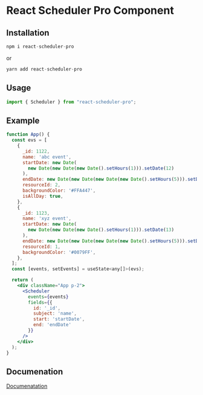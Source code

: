 # React Scheduler Pro Component

## Installation

```jsx
npm i react-scheduler-pro
```

or

```jsx
yarn add react-scheduler-pro
```

## Usage

```jsx
import { Scheduler } from "react-scheduler-pro";
```

## Example

```jsx
function App() {
  const evs = [
    {
      _id: 1122,
      name: 'abc event',
      startDate: new Date(
        new Date(new Date(new Date().setHours(1))).setDate(12)
      ),
      endDate: new Date(new Date(new Date(new Date().setHours(5))).setDate(15)),
      resourceId: 2,
      backgroundColor: '#FFA447',
      isAllDay: true,
    },
    {
      _id: 1123,
      name: 'xyz event',
      startDate: new Date(
        new Date(new Date(new Date().setHours(1))).setDate(13)
      ),
      endDate: new Date(new Date(new Date(new Date().setHours(5))).setDate(31)),
      resourceId: 1,
      backgroundColor: '#0079FF',
    },
  ];
  const [events, setEvents] = useState<any[]>(evs);

  return (
    <div className="App p-2">
      <Scheduler
        events={events}
        fields={{
          id: '_id',
          subject: 'name',
          start: 'startDate',
          end: 'endDate'
        }}
      />
    </div>
  );
}
```

## Documenation

[Documenatation](https://react-scheduler-pro.vercel.app/docs)
